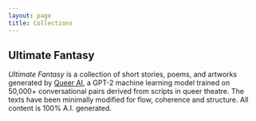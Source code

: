 ```yaml
---
layout: page
title: Collections
---
```


## Ultimate Fantasy

*Ultimate Fantasy* is a collection of short stories, poems, and artworks generated by [Queer AI](/queerai), a GPT-2 machine learning model trained on 50,000+ conversational pairs derived from scripts in queer theatre. The texts have been minimally modified for flow, coherence and structure. All content is 100% A.I. generated.
